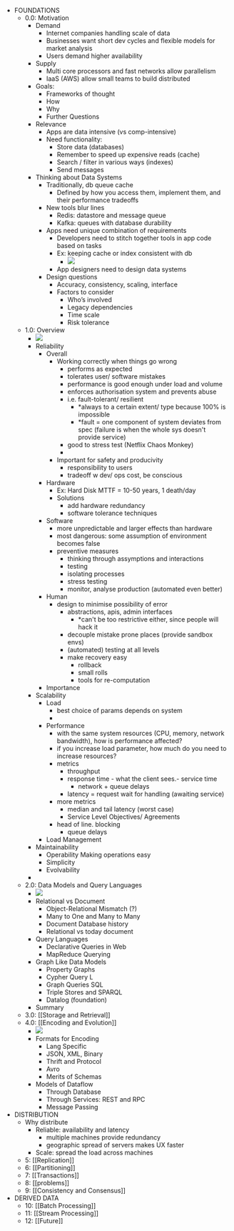 - FOUNDATIONS
    - 0.0: Motivation
        - Demand
            - Internet companies handling scale of data
            - Businesses want short dev cycles and flexible models for market analysis
            - Users demand higher availability
        - Supply
            - Multi core processors and fast networks allow parallelism
            - IaaS (AWS) allow small teams to build distributed
        - Goals:
            - Frameworks of thought
            - How
            - Why
            - Further Questions
        - Relevance
            - Apps are data intensive (vs comp-intensive)
            - Need functionality:
                - Store data (databases)
                - Remember to speed up expensive reads (cache)
                - Search / filter in various ways (indexes)
                - Send messages
        - Thinking about Data Systems
            - Traditionally, db queue cache
                - Defined by how you access them, implement them, and their performance tradeoffs
            - New tools blur lines
                - Redis: datastore and message queue
                - Kafka: queues with database durability
            - Apps need unique combination of requirements
                - Developers need to stitch together tools in app code based on tasks
                - Ex: keeping cache or index consistent with db
                    - ![](https://lh5.googleusercontent.com/G8Wo4Dhl3PmXoIha6f4Kmh9yDiqChNJLJBIRjwjsQaBQDuLExvBLFKdLWV0c_RoD6NLVMYG-WDv1HC2Av7G5rhyJeGCwdm9NMPDG8WrxeCtMiUkOmMGoPr3CU_gZ31K3pblBA1P9)
                - App designers need to design data systems
            - Design questions
                - Accuracy, consistency, scaling, interface
                - Factors to consider
                    - Who’s involved
                    - Legacy dependencies
                    - Time scale
                    - Risk tolerance
    - 1.0: Overview
        - ![](https://firebasestorage.googleapis.com/v0/b/firescript-577a2.appspot.com/o/imgs%2Fapp%2Facsoc%2FLHgQK0_8Fz.png?alt=media&token=051be234-beaf-420d-8025-e97088ee744c)
        - Reliability
            - Overall
                - Working correctly when things go wrong
                    - performs as expected
                    - tolerates user/ software mistakes
                    - performance is good enough under load and volume
                    - enforces authorisation system and prevents abuse
                    - i.e. fault-tolerant/ resilient
                        - *always to a certain extent/ type because 100% is impossible
                        - *fault = one component of system deviates from spec (failure is when the whole sys doesn't provide service)
                    - good to stress test (Netflix Chaos Monkey)
                    - 
                - Important for safety and producivity
                    - responsibility to users
                    - tradeoff w dev/ ops cost, be conscious
            - Hardware
                - Ex: Hard Disk MTTF = 10-50 years, 1 death/day
                - Solutions
                    - add hardware redundancy
                    - software tolerance techniques
            - Software
                - more unpredictable and larger effects than hardware
                - most dangerous: some assumption of environment becomes false
                - preventive measures
                    - thinking through assymptions and interactions
                    - testing
                    - isolating processes
                    - stress testing
                    - monitor, analyse production (automated even better)
            - Human
                - design to minimise possibility of error
                    - abstractions, apis, admin interfaces
                        - *can't be too restrictive either, since people will hack it
                    - decouple mistake prone places (provide sandbox envs)
                    - (automated) testing at all levels
                    - make recovery easy 
                        - rollback
                        - small rolls
                        - tools for re-computation
            - Importance
        - Scalability
            - Load
                - best choice of params depends on system
                - 
            - Performance
                - with the same system resources (CPU, memory, network bandwidth), how is performance affected?
                - if you increase load parameter, how much do you need to increase resources?
                - metrics
                    - throughput
                    - response time - what the client sees.- service time
                        - network + queue delays
                    - latency = request wait for handling (awaiting service)
                - more metrics
                    - median and tail latency (worst case)
                    - Service Level Objectives/ Agreements
                - head of line. blocking
                    - queue delays
            - Load Management
        - Maintainability
            - Operability Making operations easy
            - Simplicity
            - Evolvability
        - 
    - 2.0: Data Models and Query Languages
        - ![](https://firebasestorage.googleapis.com/v0/b/firescript-577a2.appspot.com/o/imgs%2Fapp%2Facsoc%2Ffq9Lsel7BH.png?alt=media&token=c7eb38c4-4753-487e-aab6-18cdd11a4e51)
        - Relational vs Document
            - Object-Relational Mismatch (?)
            - Many to One and Many to Many
            - Document Database history
            - Relational vs today document
        - Query Languages
            - Declarative Queries in Web
            - MapReduce Querying
        - Graph Like Data Models
            - Property Graphs
            - Cypher Query L
            - Graph Queries SQL
            - Triple Stores and SPARQL
            - Datalog (foundation)
        - Summary
    - 3.0: [[Storage and Retrieval]]
    - 4.0: [[Encoding and Evolution]]
        - ![](https://firebasestorage.googleapis.com/v0/b/firescript-577a2.appspot.com/o/imgs%2Fapp%2Facsoc%2FLGkP0dgtc7.png?alt=media&token=c8001f8f-17ea-40a8-ba8e-727989bd517a)
        - Formats for Encoding
            - Lang Specific
            - JSON, XML, Binary
            - Thrift and Protocol
            - Avro
            - Merits of Schemas
        - Models of Dataflow
            - Through Database
            - Through Services: REST and RPC
            - Message Passing
- DISTRIBUTION
    - Why distribute
        - Reliable: availability and latency
            - multiple machines provide redundancy
            - geographic spread of servers makes UX faster
        - Scale: spread the load across machines
    - 5: [[Replication]]
    - 6: [[Partitioning]]
    - 7: [[Transactions]]
    - 8: [[problems]]
    - 9: [[Consistency and Consensus]]
- DERIVED DATA
    - 10: [[Batch Processing]]
    - 11: [[Stream Processing]]
    - 12: [[Future]]
